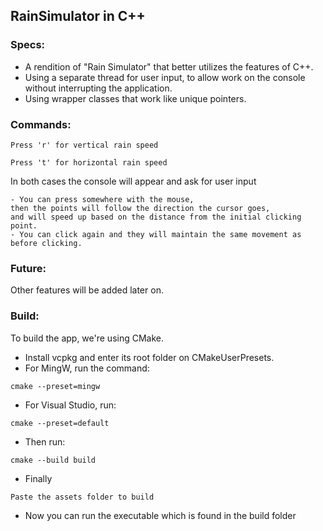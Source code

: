 ## RainSimulator in C++

### Specs:
- A rendition of "Rain Simulator" that better utilizes the features of C++.
- Using a separate thread for user input, to allow work on the console without interrupting the application.
- Using wrapper classes that work like unique pointers.

### Commands:

```vertical rain speed
Press 'r' for vertical rain speed
```
```horizontal rain speed
Press 't' for horizontal rain speed
```
In both cases the console will appear and ask for user input

```
- You can press somewhere with the mouse, 
then the points will follow the direction the cursor goes, 
and will speed up based on the distance from the initial clicking point. 
- You can click again and they will maintain the same movement as before clicking. 
```

### Future:
Other features will be added later on.

### Build:
To build the app, we're using CMake.
- Install vcpkg and enter its root folder on CMakeUserPresets.
- For MingW, run the command:
```
cmake --preset=mingw
```
- For Visual Studio, run:
```
cmake --preset=default
```
- Then run:
```
cmake --build build
```
- Finally
```
Paste the assets folder to build
```
- Now you can run the executable which is found in the build folder